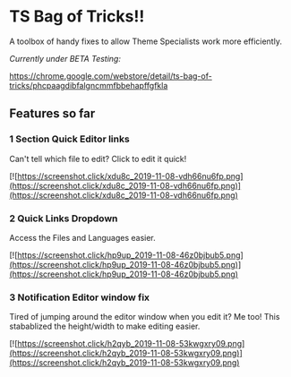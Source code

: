 # TS Bag of Tricks!!
A toolbox of handy fixes to allow Theme Specialists work more efficiently. 

*Currently under BETA Testing:*

https://chrome.google.com/webstore/detail/ts-bag-of-tricks/phcpaagdibfalgncmmfbbehapffgfkla

## Features so far

### 1 Section Quick Editor links
Can't tell which file to edit? Click to edit it quick!

[![https://screenshot.click/xdu8c_2019-11-08-vdh66nu6fp.png](https://screenshot.click/xdu8c_2019-11-08-vdh66nu6fp.png)](https://screenshot.click/xdu8c_2019-11-08-vdh66nu6fp.png)

### 2 Quick Links Dropdown
Access the Files and Languages easier.

[![https://screenshot.click/hp9up_2019-11-08-46z0bjbub5.png](https://screenshot.click/hp9up_2019-11-08-46z0bjbub5.png)](https://screenshot.click/hp9up_2019-11-08-46z0bjbub5.png)

### 3 Notification Editor window fix
Tired of jumping around the editor window when you edit it? Me too! This stabablized the height/width to make editing easier.

[![https://screenshot.click/h2qyb_2019-11-08-53kwgxry09.png](https://screenshot.click/h2qyb_2019-11-08-53kwgxry09.png)](https://screenshot.click/h2qyb_2019-11-08-53kwgxry09.png)
